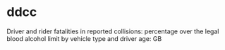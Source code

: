 # ddcc
Driver and rider fatalities in reported collisions: percentage over the legal blood alcohol limit by vehicle type and driver age: GB
